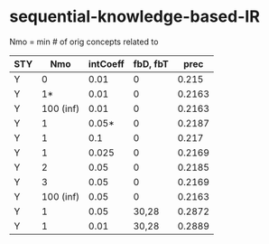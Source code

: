 # sequential-knowledge-based-IR

Nmo = min # of orig concepts related to

| STY | Nmo           | intCoeff |fbD, fbT| prec |
| --- | ------------- | -------- | ------ | ---- |
|  Y  | 0             |  0.01    | 0      |0.215 |
|  Y  | 1\*           |  0.01    | 0      |0.2163|
|  Y  | 100 (inf)     |  0.01    | 0      |0.2163|
|  Y  | 1             |  0.05\*  | 0      |0.2187|
|  Y  | 1             |  0.1     | 0      |0.217 |
|  Y  | 1             |  0.025   | 0      |0.2169|
|  Y  | 2             |  0.05    | 0      |0.2185|
|  Y  | 3             |  0.05    | 0      |0.2169|
|  Y  | 100 (inf)     |  0.05    | 0      |0.2163|
|  Y  | 1             |  0.05    | 30,28  |0.2872|
|  Y  | 1             |  0.01    | 30,28  |0.2889|
